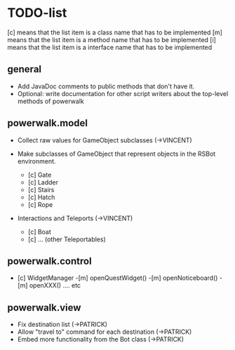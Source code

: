 TODO-list
=========

[c] means that the list item is a class name that has to be implemented
[m] means that the list item is a method name that has to be implemented
[i] means that the list item is a interface name that has to be implemented

general
-------
- Add JavaDoc comments to public methods that don't have it.
- Optional: write documentation for other script writers about the top-level methods of powerwalk

powerwalk.model
---------------
- Collect raw values for GameObject subclasses (->VINCENT)
- Make subclasses of GameObject that represent objects in the RSBot environment. 
    - [c] Gate
    - [c] Ladder
    - [c] Stairs
    - [c] Hatch
    - [c] Rope

- Interactions and Teleports (->VINCENT)
    - [c] Boat
    - [c] ... (other Teleportables)

powerwalk.control
-----------------
- [c] WidgetManager
    -[m] openQuestWidget()
    -[m] openNoticeboard()
    -[m] openXXX() .... etc

powerwalk.view
--------------
- Fix destination list (->PATRICK)
- Allow "travel to" command for each destination (->PATRICK)
- Embed more functionality from the Bot class (->PATRICK)
